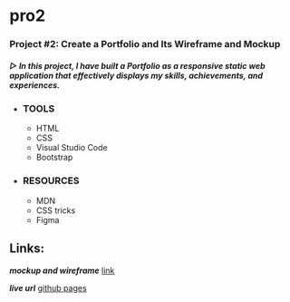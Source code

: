 # pro2


### Project #2:  Create a Portfolio and Its Wireframe and Mockup
##### ▷ In this project, I have built a Portfolio as a responsive static web application that effectively displays my skills, achievements, and experiences.

* ### TOOLS 
   * HTML  
   * CSS   
   * Visual Studio Code 
   * Bootstrap 



* ### RESOURCES 
  * MDN
  * CSS tricks
  * Figma

 ##  Links:
 ***mockup and wireframe***
[link](https://www.figma.com/file/XWyPE1OPH8LR9u03l1Czcu/Untitled?node-id=0%3A1&t=uFJ5JGoh8znpZhQD-1)

***live url***
[github pages](https://tamarabanighanem.github.io/project2/)